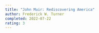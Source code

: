 ```yaml
---
title: "John Muir: Rediscovering America"
author: Frederick W. Turner
completed: 2022-07-22
rating: 3
---
```

